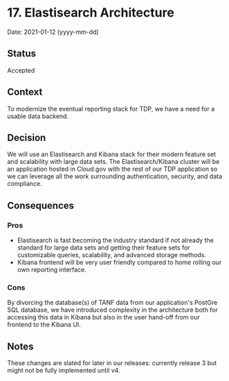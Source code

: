# 17. Elastisearch Architecture

Date: 2021-01-12 (yyyy-mm-dd)

## Status

Accepted

## Context

To modernize the eventual reporting stack for TDP, we have a need for a usable data backend.

## Decision

We will use an Elastisearch and Kibana stack for their modern feature set and scalability with large data sets. The Elastisearch/Kibana cluster will be an application hosted in Cloud.gov with the rest of our TDP application so we can leverage all the work surrounding authentication, security, and data compliance.

## Consequences

### Pros
 - Elastisearch is fast becoming the industry standard if not already the standard for large data sets and getting their feature sets for customizable queries, scalability, and advanced storage methods.
 - Kibana frontend will be very user friendly compared to home rolling our own reporting interface.


### Cons
By divorcing the database(s) of TANF data from our application's PostGre SQL database, we have introduced complexity in the architecture both for accessing this data in Kibana but also in the user hand-off from our frontend to the Kibana UI.

## Notes

These changes are slated for later in our releases: currently release 3 but might not be fully implemented until v4.
